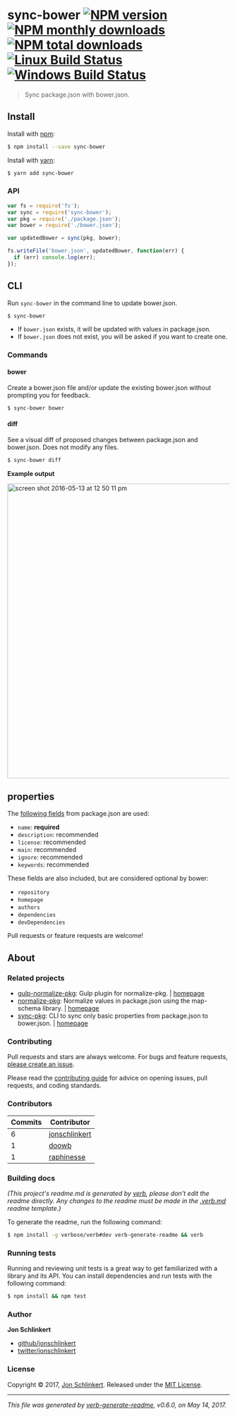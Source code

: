 # sync-bower [![NPM version](https://img.shields.io/npm/v/sync-bower.svg?style=flat)](https://www.npmjs.com/package/sync-bower) [![NPM monthly downloads](https://img.shields.io/npm/dm/sync-bower.svg?style=flat)](https://npmjs.org/package/sync-bower)  [![NPM total downloads](https://img.shields.io/npm/dt/sync-bower.svg?style=flat)](https://npmjs.org/package/sync-bower) [![Linux Build Status](https://img.shields.io/travis/jonschlinkert/sync-bower.svg?style=flat&label=Travis)](https://travis-ci.org/jonschlinkert/sync-bower) [![Windows Build Status](https://img.shields.io/appveyor/ci/jonschlinkert/sync-bower.svg?style=flat&label=AppVeyor)](https://ci.appveyor.com/project/jonschlinkert/sync-bower)

> Sync package.json with bower.json.

## Install

Install with [npm](https://www.npmjs.com/):

```sh
$ npm install --save sync-bower
```

Install with [yarn](https://yarnpkg.com):

```sh
$ yarn add sync-bower
```

### API

```js
var fs = require('fs');
var sync = require('sync-bower');
var pkg = require('./package.json');
var bower = require('./bower.json');

var updatedBower = sync(pkg, bower);

fs.writeFile('bower.json', updatedBower, function(err) {
  if (err) console.log(err);
});
```

## CLI

Run `sync-bower` in the command line to update bower.json.

```sh
$ sync-bower
```

* If `bower.json` exists, it will be updated with values in package.json.
* If `bower.json` does not exist, you will be asked if you want to create one.

### Commands

#### bower

Create a bower.json file and/or update the existing bower.json without prompting you for feedback.

```sh
$ sync-bower bower
```

#### diff

See a visual diff of proposed changes between package.json and bower.json. Does not modify any files.

```sh
$ sync-bower diff
```

**Example output**

<img width="669" alt="screen shot 2016-05-13 at 12 50 11 pm" src="https://cloud.githubusercontent.com/assets/383994/15255318/54996aa2-1909-11e6-99a3-90f6129dd7da.png">

## properties

The [following fields](https://github.com/bower/bower.json-spec) from package.json are used:

* `name`: **required**
* `description`: recommended
* `license`: recommended
* `main`: recommended
* `ignore`: recommended
* `keywords`: recommended

These fields are also included, but are considered optional by bower:

* `repository`
* `homepage`
* `authors`
* `dependencies`
* `devDependencies`

Pull requests or feature requests are welcome!

## About

### Related projects

* [gulp-normalize-pkg](https://www.npmjs.com/package/gulp-normalize-pkg): Gulp plugin for normalize-pkg. | [homepage](https://github.com/jonschlinkert/gulp-normalize-pkg "Gulp plugin for normalize-pkg.")
* [normalize-pkg](https://www.npmjs.com/package/normalize-pkg): Normalize values in package.json using the map-schema library. | [homepage](https://github.com/jonschlinkert/normalize-pkg "Normalize values in package.json using the map-schema library.")
* [sync-pkg](https://www.npmjs.com/package/sync-pkg): CLI to sync only basic properties from package.json to bower.json. | [homepage](https://github.com/jonschlinkert/sync-pkg "CLI to sync only basic properties from package.json to bower.json.")

### Contributing

Pull requests and stars are always welcome. For bugs and feature requests, [please create an issue](../../issues/new).

Please read the [contributing guide](.github/contributing.md) for advice on opening issues, pull requests, and coding standards.

### Contributors

| **Commits** | **Contributor** |  
| --- | --- |  
| 6 | [jonschlinkert](https://github.com/jonschlinkert) |  
| 1 | [doowb](https://github.com/doowb) |  
| 1 | [raphinesse](https://github.com/raphinesse) |  

### Building docs

_(This project's readme.md is generated by [verb](https://github.com/verbose/verb-generate-readme), please don't edit the readme directly. Any changes to the readme must be made in the [.verb.md](.verb.md) readme template.)_

To generate the readme, run the following command:

```sh
$ npm install -g verbose/verb#dev verb-generate-readme && verb
```

### Running tests

Running and reviewing unit tests is a great way to get familiarized with a library and its API. You can install dependencies and run tests with the following command:

```sh
$ npm install && npm test
```

### Author

**Jon Schlinkert**

* [github/jonschlinkert](https://github.com/jonschlinkert)
* [twitter/jonschlinkert](https://twitter.com/jonschlinkert)

### License

Copyright © 2017, [Jon Schlinkert](https://github.com/jonschlinkert).
Released under the [MIT License](LICENSE).

***

_This file was generated by [verb-generate-readme](https://github.com/verbose/verb-generate-readme), v0.6.0, on May 14, 2017._